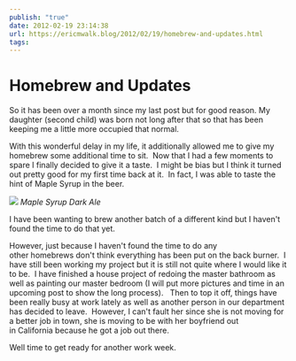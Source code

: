 ```yaml
---
publish: "true"
date: 2012-02-19 23:14:38
url: https://ericmwalk.blog/2012/02/19/homebrew-and-updates.html
tags: 
---
```


# Homebrew and Updates

So it has been over a month since my last post but for good reason. My daughter (second child) was born not long after that so that has been keeping me a little more occupied that normal.

With this wonderful delay in my life, it additionally allowed me to give my homebrew some additional time to sit.  Now that I had a few moments to spare I finally decided to give it a taste.  I might be bias but I think it turned out pretty good for my first time back at it.  In fact, I was able to taste the hint of Maple Syrup in the beer.

![](https://ericmwalk.blog/uploads/2022/64cfe92bc4.jpg)
*Maple Syrup Dark Ale*

I have been wanting to brew another batch of a different kind but I haven't found the time to do that yet.

However, just because I haven't found the time to do any other homebrews don't think everything has been put on the back burner.  I have still been working my project but it is still not quite where I would like it to be.  I have finished a house project of redoing the master bathroom as well as painting our master bedroom (I will put more pictures and time in an upcoming post to show the long process).   Then to top it off, things have been really busy at work lately as well as another person in our department has decided to leave.  However, I can't fault her since she is not moving for a better job in town, she is moving to be with her boyfriend out in California because he got a job out there.

Well time to get ready for another work week.
